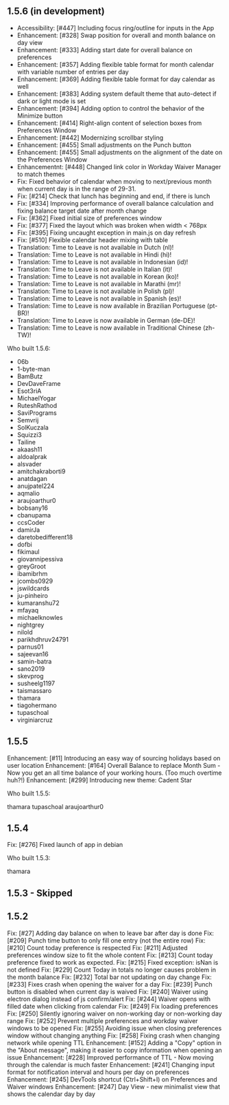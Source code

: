 ## 1.5.6 (in development)

<!--- Begin changes - Do not remove -->

-   Accessibility: [#447] Including focus ring/outline for inputs in the App
-   Enhancement: [#328] Swap position for overall and month balance on day view
-   Enhancement: [#333] Adding start date for overall balance on preferences
-   Enhancement: [#357] Adding flexible table format for month calendar with variable number of entries per day
-   Enhancement: [#369] Adding flexible table format for day calendar as well
-   Enhancement: [#383] Adding system default theme that auto-detect if dark or light mode is set
-   Enhancement: [#394] Adding option to control the behavior of the Minimize button
-   Enhancement: [#414] Right-align content of selection boxes from Preferences Window
-   Enhancement: [#442] Modernizing scrollbar styling
-   Enhancement: [#455] Small adjustments on the Punch button
-   Enhancement: [#455] Small adjustments on the alignment of the date on the Preferences Window
-   Enhancementnt: [#448] Changed link color in Workday Waiver Manager to match themes
-   Fix: Fixed behavior of calendar when moving to next/previous month when current day is in the range of 29-31.
-   Fix: [#214] Check that lunch has beginning and end, if there is lunch
-   Fix: [#334] Improving performance of overall balance calculation and fixing balance target date after month change
-   Fix: [#362] Fixed initial size of preferences window
-   Fix: [#377] Fixed the layout which was broken when width < 768px
-   Fix: [#395] Fixing uncaught exception in main.js on day refresh
-   Fix: [#510] Flexible calendar header mixing with table
-   Translation: Time to Leave is not available in Dutch (nl)!
-   Translation: Time to Leave is not available in Hindi (hi)!
-   Translation: Time to Leave is not available in Indonesian (id)!
-   Translation: Time to Leave is not available in Italian (it)!
-   Translation: Time to Leave is not available in Korean (ko)!
-   Translation: Time to Leave is not available in Marathi (mr)!
-   Translation: Time to Leave is not available in Polish (pl)!
-   Translation: Time to Leave is not available in Spanish (es)!
-   Translation: Time to Leave is now available in Brazilian Portuguese (pt-BR)!
-   Translation: Time to Leave is now available in German (de-DE)!
-   Translation: Time to Leave is now available in Traditional Chinese (zh-TW)!

<!--- End changes - Do not remove -->

Who built 1.5.6:

<!--- Begin users - Do not remove -->

-   06b
-   1-byte-man
-   BamButz
-   DevDaveFrame
-   Esot3riA
-   MichaelYogar
-   RuteshRathod
-   SaviPrograms
-   Semvrij
-   SolKuczala
-   Squizzi3
-   Tailine
-   akaash11
-   aldoalprak
-   alsvader
-   amitchakraborti9
-   anatdagan
-   anujpatel224
-   aqmalio
-   araujoarthur0
-   bobsany16
-   cbanupama
-   ccsCoder
-   damirJa
-   daretobedifferent18
-   dofbi
-   fikimaul
-   giovannipessiva
-   greyGroot
-   ibamibrhm
-   jcombs0929
-   jswildcards
-   ju-pinheiro
-   kumaranshu72
-   mfayaq
-   michaelknowles
-   nightgrey
-   nilold
-   parikhdhruv24791
-   parnus01
-   sajeevan16
-   samin-batra
-   sano2019
-   skevprog
-   susheelg1197
-   taismassaro
-   thamara
-   tiagohermano
-   tupaschoal
-   virginiarcruz

<!--- End users - Do not remove -->

## 1.5.5

Enhancement: [#11] Introducing an easy way of sourcing holidays based on user location
Enhancement: [#164] Overall Balance to replace Month Sum - Now you get an all time balance of your working hours. (Too much overtime huh?!)
Enhancement: [#299] Introducing new theme: Cadent Star

Who built 1.5.5:

thamara
tupaschoal
araujoarthur0

## 1.5.4

Fix: [#276] Fixed launch of app in debian

Who built 1.5.3:

thamara

## 1.5.3 - Skipped

## 1.5.2

Fix: [#27] Adding day balance on when to leave bar after day is done
Fix: [#209] Punch time button to only fill one entry (not the entire row)
Fix: [#210] Count today preference is respected
Fix: [#211] Adjusted preferences window size to fit the whole content
Fix: [#213] Count today preference fixed to work as expected.
Fix: [#215] Fixed exception: isNan is not defined
Fix: [#229] Count Today in totals no longer causes problem in the month balance
Fix: [#232] Total bar not updating on day change
Fix: [#233] Fixes crash when opening the waiver for a day
Fix: [#239] Punch button is disabled when current day is waived
Fix: [#240] Waiver using electron dialog instead of js confirm/alert
Fix: [#244] Waiver opens with filled date when clicking from calendar
Fix: [#249] Fix loading preferences
Fix: [#250] Silently ignoring waiver on non-working day or non-working day range
Fix: [#252] Prevent multiple preferences and workday waiver windows to be opened
Fix: [#255] Avoiding issue when closing preferences window without changing anything
Fix: [#258] Fixing crash when changing network while opening TTL
Enhancement: [#152] Adding a "Copy" option in the "About message", making it easier to copy information when opening an issue
Enhancement: [#228] Improved performance of TTL - Now moving through the calendar is much faster
Enhancement: [#241] Changing input format for notification interval and hours per day on preferences
Enhancement: [#245] DevTools shortcut (Ctrl+Shift+I) on Preferences and Waiver windows
Enhancement: [#247] Day View - new minimalist view that shows the calendar day by day
